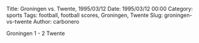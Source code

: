 Title: Groningen vs. Twente, 1995/03/12
Date: 1995/03/12 00:00
Category: sports
Tags: football, football scores, Groningen, Twente
Slug: groningen-vs-twente
Author: carbonero


Groningen 1 - 2 Twente
